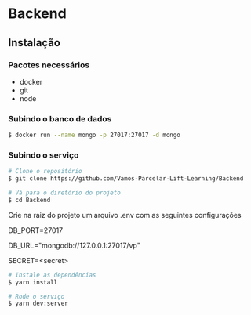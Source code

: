 # Backend

## Instalação

### Pacotes necessários

  * docker
  * git
  * node

### Subindo o banco de dados

```bash
$ docker run --name mongo -p 27017:27017 -d mongo
```

### Subindo o serviço
```bash
# Clone o repositório
$ git clone https://github.com/Vamos-Parcelar-Lift-Learning/Backend

# Vá para o diretório do projeto
$ cd Backend
```

Crie na raiz do projeto um arquivo .env com as seguintes configurações

DB_PORT=27017

DB_URL="mongodb://127.0.0.1:27017/vp"

SECRET=\<secret>

```bash
# Instale as dependências
$ yarn install

# Rode o serviço
$ yarn dev:server
```